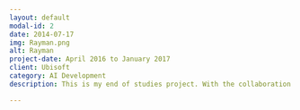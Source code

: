 ```yaml
---
layout: default
modal-id: 2
date: 2014-07-17
img: Rayman.png
alt: Rayman
project-date: April 2016 to January 2017
client: Ubisoft
category: AI Development
description: This is my end of studies project. With the collaboration of Ubisoft we create an AI which learn to play Rayman using Machine Learning Technology

---
```

